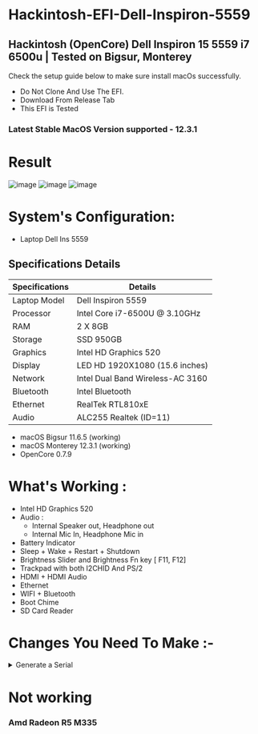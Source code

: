 # Hackintosh-EFI-Dell-Inspiron-5559
## Hackintosh (OpenCore) Dell Inspiron 15 5559 i7 6500u | Tested on Bigsur, Monterey
Check the setup guide below to make sure install macOs successfully.

* Do Not Clone And Use The EFI.
* Download From Release Tab
* This EFI is Tested
### Latest Stable MacOS Version supported - 12.3.1

# Result 
![image](https://user-images.githubusercontent.com/103339137/162864181-12452416-0f3e-4fd3-bea3-62a02c4e23b4.png)
![image](https://user-images.githubusercontent.com/103339137/162856449-2161f3ee-4539-444a-a217-6547cc70bfe5.png)
![image](https://user-images.githubusercontent.com/103339137/162856547-55255ed3-9688-410c-9a41-4ce66a482798.png)

# System's Configuration:

 - Laptop Dell Ins 5559
## Specifications 	Details
| Specifications  | Details                        |
| -------------   | -------------------------------|
| Laptop Model    | Dell Inspiron 5559             |
| Processor       | Intel Core i7-6500U @ 3.10GHz  |
| RAM             | 2 X 8GB                        |
| Storage         | SSD 950GB                      |
| Graphics        | Intel HD Graphics 520          |
| Display         | LED HD 1920X1080 (15.6 inches) |
| Network | Intel Dual Band Wireless-AC 3160 |
| Bluetooth | Intel Bluetooth |
| Ethernet | RealTek RTL810xE |
| Audio | ALC255 Realtek (ID=11) |

- macOS Bigsur 11.6.5 (working)
- macOS Monterey 12.3.1 (working)
- OpenCore 0.7.9

#
# What's Working :

- Intel HD Graphics 520
- Audio :
  * Internal Speaker out, Headphone out
  * Internal Mic In, Headphone Mic in
- Battery Indicator
- Sleep + Wake + Restart + Shutdown
- Brightness Slider and Brightness Fn key [ F11, F12]
- Trackpad with both I2CHID And PS/2
- HDMI + HDMI Audio
- Ethernet
- WIFI + Bluetooth
- Boot Chime
- SD Card Reader


# Changes You Need To Make :-
<details><summary>Generate a Serial</summary>
 <li> 1. Download and open GenSMBIOS https://github.com/corpnewt/GenSMBIOS/.</li>
 <li> 2. Select 3 to Genrate SMBios with ROM</ol>
 <li> 3. Now Type "MacBookPro13,2" this will genarate 5 SMBios with ROM</li>
 <li> 4. Check the Serial validity on Apple's check coverage https://checkcoverage.apple.com/in/en/ We have to use only invalid serial</li>
 <li> 5. Copy the serial in the config
  <p> * Type Goes in Generic -> SystemProductName</p>
  <p> * Serial goes in Generic -> SystemSerialNumber</p>
  <p> * Board Serial goes in Generic -> MLB</li>
  <p> * SmUUID part goes in Generic -> SystemUUID</p>
  <p> *  Apple Rom goes in Generic -> ROM</p>
 </details>
 
# Not working
### Amd Radeon R5 M335
